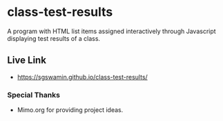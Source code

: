 # class-test-results
A program with HTML list items assigned interactively through Javascript displaying test results of a class.

## Live Link
* https://sgswamin.github.io/class-test-results/

### Special Thanks 
* Mimo.org for providing project ideas.

